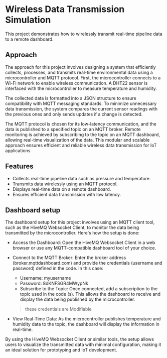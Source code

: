 # Wireless Data Transmission Simulation
This project demonstrates how to wirelessly transmit real-time pipeline data to a remote dashboard.
## Approach
The approach for this project involves designing a system that efficiently collects, processes, and transmits real-time environmental data using a microcontroller and MQTT protocol. First, the microcontroller connects to a Wi-Fi network to enable wireless communication. A DHT22 sensor is interfaced with the microcontroller to measure temperature and humidity. 

The collected data is formatted into a JSON structure to ensure compatibility with MQTT messaging standards. To minimize unnecessary data transmission, the system compares the current sensor readings with the previous ones and only sends updates if a change is detected. 

The MQTT protocol is chosen for its low-latency communication, and the data is published to a specified topic on an MQTT broker. Remote monitoring is achieved by subscribing to the topic on an MQTT dashboard, allowing real-time visualization of the data. This modular and scalable approach ensures efficient and reliable wireless data transmission for IoT applications

## Features
- Collects real-time pipeline data such as pressure and temperature.
- Transmits data wirelessly using an MQTT protocol.
- Displays real-time data on a remote dashboard.
- Ensures efficient data transmission with low latency.
## Dashboard setup
The dashboard setup for this project involves using an MQTT client tool, such as the HiveMQ Websocket Client, to monitor the data being transmitted by the microcontroller. Here's how the setup is done:

- Access the Dashboard: Open the HiveMQ Websocket Client in a web browser or use any MQTT-compatible dashboard tool of your choice.

- Connect to the MQTT Broker: Enter the broker address (broker.mqttdashboard.com) and provide the credentials (username and password) defined in the code. In this case:
  - Username: myusername
  - Password: 8dKNFSGR4MWypNk
  - Subscribe to the Topic: Once connected, add a subscription to the topic used in the code (s). This allows the dashboard to receive and display the data being published by the microcontroller.
  > these credentials are Modifiable

- View Real-Time Data: As the microcontroller publishes temperature and humidity data to the topic, the dashboard will display the information in real-time.
  
By using the HiveMQ Websocket Client or similar tools, the setup allows users to visualize the transmitted data with minimal configuration, making it an ideal solution for prototyping and IoT development.
